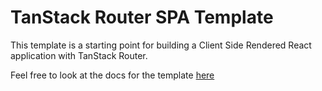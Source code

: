# TanStack Router SPA Template

This template is a starting point for building a Client Side Rendered React application with TanStack Router.

Feel free to look at the docs for the template [here](./docs)
